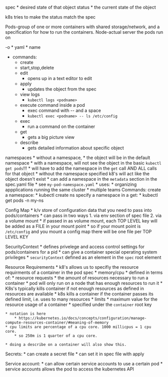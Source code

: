 spec 
	* desired state of that object
status
	* the current state of the object

k8s tries to make the status match the spec



Pods-group of one or more containers with shared storage/network, and a specification for how to run the containers.
Node-actual server the pods run on


-o 
	* yaml
	* name



* commands:
    * create
    * start,stop,delete
    * edit
        * opens up in a text editor to edit
    * apply
        * updates the object from the spec
    * view logs
        * `kubectl logs <podname>`
    * execute command inside a pod
        * exec command with -- and a space
        * `kubectl exec <podname> -- ls /etc/config`
    * exec 
        * run a command on the container
    * get
        * gets a big picture view
    * describe
        * gets detailed information about specific object

namespaces
    * without a namespace, 
        * the object will be in the default namespace
        * with a namespace, will not see the object in the basic `kubectl get pods`!!!
        * will have to add the namespace in the `get` call AND ALL calls for that object
            * without the namespace specified k8's will act like the object doesn't exist
    * can add a namespace in the `metadata` section in the spec.yaml file
        * see `my-pod-namespace.yaml`
    * uses: 
        * organizing appplications running the same cluster
        * multiple teams 
    Commands:
        create a namespace:
        * kubectl create ns <namespace name>
        specify a namespace in a get:
        * kubectl get pods -n my-ns
 
 
 Config Map
    * k/v store of configuration data that you need to pass into pods/containers
    * can pass in two ways
        1. via env section of spec file
        2. via a volume mount
            * if passed in as volume mount, each TOP LEVEL key will be added as a FILE in your mount point
            * so if your mount point is `/etc/config` and you mount a config map there will be one file per TOP LEVEL KEY
 
 SecurityContext
    * defines privelege and access control settings for pods/containers for a pid
    * can give a container special operating system privileges
    * `securityContext` defined as an element in the `spec` root element 

 Resource Requirements
    * k8's allows us to specifiy the resource requirments of a container in the pod spec
    * memory/cpu 
    * defined in terms of:
        * resource requests 
            * the amount of resources necessary to run a container
            * pod will only run on a node that has enough resources to run it
            * K8s's typically kills container if not enough resources as defined in resources are available 
            * k8s kills a container if the container passes its defined limit, i.e. uses to many resources
        * limits
            * maximum value for the resource usage of a container
        * specified under the `container` root key 

    * notation is here
        * https://kubernetes.io/docs/concepts/configuration/manage-compute-resources-container/#meaning-of-memory
    * cpu limits are percentage of a cpu core. 1000 millicpus = 1 cpu core. 
        * so 250m is 1 quarter of a cpu core.

    * doing a describe on a container will also show this.

  Secrets:
    * can create a secret file
    * can set it in spec file with apply
  
  Service account:
    * can allow certain service accounts to use a certain pod
    * service accounts allows the pod to access the kubernetes API





















